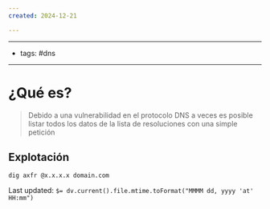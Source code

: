 ```yaml
---
created: 2024-12-21

---
```

--------
- tags: #dns 
-------------
# ¿Qué es?
> Debido a una vulnerabilidad en el protocolo DNS a veces es posible listar todos los datos de la lista de resoluciones con una simple petición


## Explotación

	dig axfr @x.x.x.x domain.com


Last updated: `$= dv.current().file.mtime.toFormat("MMMM dd, yyyy 'at' HH:mm")`
